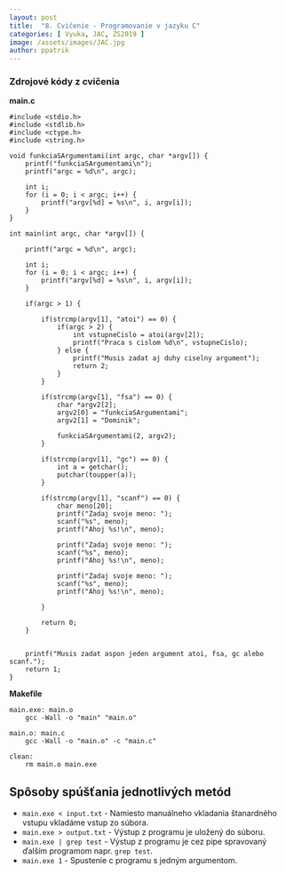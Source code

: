 ```yaml
---
layout: post
title:  "8. Cvičenie - Programovanie v jazyku C"
categories: [ Vyuka, JAC, ZS2019 ]
image: /assets/images/JAC.jpg
author: ppatrik
---
```


### Zdrojové kódy z cvičenia

**main.c**
```
#include <stdio.h>
#include <stdlib.h>
#include <ctype.h>
#include <string.h>

void funkciaSArgumentami(int argc, char *argv[]) {
	printf("funkciaSArgumentami\n");
	printf("argc = %d\n", argc);
	
	int i;
	for (i = 0; i < argc; i++) {
		printf("argv[%d] = %s\n", i, argv[i]);
	}
}

int main(int argc, char *argv[]) {
	
	printf("argc = %d\n", argc);
	
	int i;
	for (i = 0; i < argc; i++) {
		printf("argv[%d] = %s\n", i, argv[i]);
	}
	
	if(argc > 1) {
		
		if(strcmp(argv[1], "atoi") == 0) {
			if(argc > 2) {				
				int vstupneCislo = atoi(argv[2]);
				printf("Praca s cislom %d\n", vstupneCislo);
			} else {
				printf("Musis zadat aj duhy ciselny argument");
				return 2;
			}
		}
		
		if(strcmp(argv[1], "fsa") == 0) {
			char *argv2[2];
			argv2[0] = "funkciaSArgumentami";
			argv2[1] = "Dominik";
			
			funkciaSArgumentami(2, argv2);
		}

		if(strcmp(argv[1], "gc") == 0) {
			int a = getchar();
			putchar(toupper(a));
		}
		
		if(strcmp(argv[1], "scanf") == 0) {
			char meno[20];
			printf("Zadaj svoje meno: ");
			scanf("%s", meno);
			printf("Ahoj %s!\n", meno);
			
			printf("Zadaj svoje meno: ");
			scanf("%s", meno);
			printf("Ahoj %s!\n", meno);
			
			printf("Zadaj svoje meno: ");
			scanf("%s", meno);
			printf("Ahoj %s!\n", meno);
		
		}
		
		return 0;
	}
	
	
	printf("Musis zadat aspon jeden argument atoi, fsa, gc alebo scanf.");
	return 1;
}
```

**Makefile**
```
main.exe: main.o 
	gcc -Wall -o "main" "main.o"

main.o: main.c
	gcc -Wall -o "main.o" -c "main.c"

clean:
	rm main.o main.exe
```

## Spôsoby spúšťania jednotlivých metód

- `main.exe < input.txt` - Namiesto manuálneho vkladania štanardného vstupu vkladáme vstup zo súbora.
- `main.exe > output.txt` - Výstup z programu je uložený do súboru.
- `main.exe | grep test` - Výstup z programu je cez pipe spravovaný ďalším programom napr. `grep test`.
- `main.exe 1` - Spustenie c programu s jedným argumentom.
